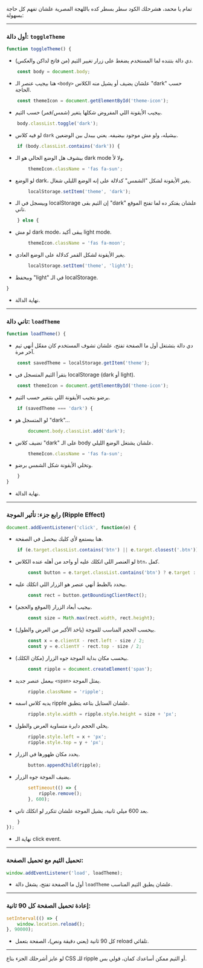 تمام يا محمد، هشرحلك الكود سطر بسطر كده باللهجة المصرية علشان تفهم كل حاجة بسهولة:

---

### أول دالة: `toggleTheme`

```js
function toggleTheme() {
```

* دي دالة بتتنده لما المستخدم يضغط على زرار تغيير الثيم (من فاتح لداكن والعكس).

```js
    const body = document.body;
```

* هنا بيجيب عنصر الـ `<body>` علشان يضيف أو يشيل منه الكلاس "dark" حسب الحاجة.

```js
    const themeIcon = document.getElementById('theme-icon');
```

* بيجيب الأيقونة اللي المفروض شكلها يتغير (شمس/قمر) حسب الثيم.

```js
    body.classList.toggle('dark');
```

* لو فيه كلاس `dark` بيشيله، ولو مش موجود بيضيفه. يعني بيبدل بين الوضعين.

```js
    if (body.classList.contains('dark')) {
```

* بيشوف هل الوضع الحالي هو الـ dark mode ولا لأ.

```js
        themeIcon.className = 'fas fa-sun';
```

* لو الوضع dark، يغير الأيقونة لشكل "الشمس" كدلالة على إنه الوضع الليلي شغال.

```js
        localStorage.setItem('theme', 'dark');
```

* وبيسجل في الـ localStorage إن الثيم بقى "dark" علشان يفتكر ده لما تفتح الموقع تاني.

```js
    } else {
```

* لو مش dark mode، يبقى أكيد light mode.

```js
        themeIcon.className = 'fas fa-moon';
```

* يغير الأيقونة لشكل القمر كدلالة على الوضع العادي.

```js
        localStorage.setItem('theme', 'light');
```

* وبيحفظ "light" في الـ localStorage.

```js
}
```

* نهاية الدالة.

---

### تاني دالة: `loadTheme`

```js
function loadTheme() {
```

* دي دالة بتشتغل أول ما الصفحة تفتح، علشان تشوف المستخدم كان مفعّل أنهي ثيم آخر مرة.

```js
    const savedTheme = localStorage.getItem('theme');
```

* بتقرأ الثيم المتسجل في localStorage (dark أو light).

```js
    const themeIcon = document.getElementById('theme-icon');
```

* برضو بتجيب الأيقونة اللي بتتغير حسب الثيم.

```js
    if (savedTheme === 'dark') {
```

* لو المتسجل هو "dark"...

```js
        document.body.classList.add('dark');
```

* تضيف كلاس "dark" على الـ body علشان يشتغل الوضع الليلي.

```js
        themeIcon.className = 'fas fa-sun';
```

* وتخلي الأيقونة شكل الشمس برضو.

```js
    }
}
```

* نهاية الدالة.

---

### رابع جزء: تأثير الموجة (Ripple Effect)

```js
document.addEventListener('click', function(e) {
```

* هنا بيستمع لأي كليك بيحصل في الصفحة.

```js
    if (e.target.classList.contains('btn') || e.target.closest('.btn')) {
```

* لو العنصر اللي اتكلك عليه أو واحد من أهله عنده الكلاس `btn`، كمل.

```js
        const button = e.target.classList.contains('btn') ? e.target : e.target.closest('.btn');
```

* بيحدد بالظبط أنهي عنصر هو الزرار اللي اتكلك عليه.

```js
        const rect = button.getBoundingClientRect();
```

* بيجيب أبعاد الزرار (الموقع والحجم).

```js
        const size = Math.max(rect.width, rect.height);
```

* بيحسب الحجم المناسب للموجة (ياخد الأكبر من العرض والطول).

```js
        const x = e.clientX - rect.left - size / 2;
        const y = e.clientY - rect.top - size / 2;
```

* بيحسب مكان بداية الموجة جوه الزرار (مكان الكلك).

```js
        const ripple = document.createElement('span');
```

* بيعمل عنصر جديد `<span>` يمثل الموجة.

```js
        ripple.className = 'ripple';
```

* يديه كلاس اسمه ripple علشان الستايل بتاعه يتطبق.

```js
        ripple.style.width = ripple.style.height = size + 'px';
```

* يخلي الحجم دايرة متساوية العرض والطول.

```js
        ripple.style.left = x + 'px';
        ripple.style.top = y + 'px';
```

* يحدد مكان ظهورها في الزرار.

```js
        button.appendChild(ripple);
```

* يضيف الموجة جوه الزرار.

```js
        setTimeout(() => {
            ripple.remove();
        }, 600);
```

* بعد 600 ميلي ثانية، يشيل الموجة علشان تتكرر لو اتكلك تاني.

```js
    }
});
```

* نهاية الـ click event.

---

### تحميل الثيم مع تحميل الصفحة:

```js
window.addEventListener('load', loadTheme);
```

* أول ما الصفحة تفتح، يشغل دالة `loadTheme` علشان يطبق الثيم المناسب.

---

### إعادة تحميل الصفحة كل 90 ثانية:

```js
setInterval(() => {
    window.location.reload();
}, 90000);
```

* كل 90 ثانية (يعني دقيقة ونص)، الصفحة بتعمل reload تلقائي.

---

لو عايز أشرحلك الجزء بتاع CSS للـ ripple أو الثيم ممكن أساعدك كمان، قولي بس.
